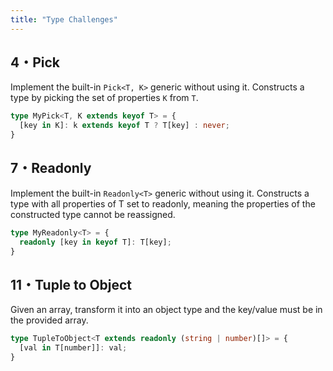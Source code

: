 ```yaml
---
title: "Type Challenges"
---
```


## 4・Pick

Implement the built-in `Pick<T, K>` generic without using it. Constructs a type by picking the set of properties `K` from `T`.

```ts
type MyPick<T, K extends keyof T> = {
  [key in K]: k extends keyof T ? T[key] : never;
}
```


## 7・Readonly

Implement the built-in `Readonly<T>` generic without using it. Constructs a type with all properties of T set to readonly, meaning the properties of the constructed type cannot be reassigned.

```ts
type MyReadonly<T> = {
  readonly [key in keyof T]: T[key];
}
```


## 11・Tuple to Object

Given an array, transform it into an object type and the key/value must be in the provided array.

```ts
type TupleToObject<T extends readonly (string | number)[]> = {
  [val in T[number]]: val;
}
```
